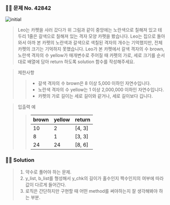 ### 🧑‍💻 문제 No. 42842

![initial](https://user-images.githubusercontent.com/70942197/117437078-b3a10300-af6a-11eb-825a-7e1500d0b3b4.png)
> Leo는 카펫을 사러 갔다가 위 그림과 같이 중앙에는 노란색으로 칠해져 있고 테두리 1줄은 갈색으로 칠해져 있는 격자 모양 카펫을 봤습니다.
> Leo는 집으로 돌아와서 아까 본 카펫의 노란색과 갈색으로 색칠된 격자의 개수는 기억했지만, 전체 카펫의 크기는 기억하지 못했습니다.
> Leo가 본 카펫에서 갈색 격자의 수 brown, 노란색 격자의 수 yellow가 매개변수로 주어질 때 카펫의 가로, 세로 크기를 순서대로 배열에 담아 return 하도록 solution 함수를 작성해주세요.

> 제한사항
>> - 갈색 격자의 수 brown은 8 이상 5,000 이하인 자연수입니다.
>> - 노란색 격자의 수 yellow는 1 이상 2,000,000 이하인 자연수입니다.
>> - 카펫의 가로 길이는 세로 길이와 같거나, 세로 길이보다 깁니다.

> 입출력 예
>> |brown|yellow|return|
>> |:---|:---|:---|
>> |10|2|[4, 3]|
>> |8|1|[3, 3]|
>> |24|24|[8, 6]|


### 🧑‍💻 Solution

> 1. 약수로 풀어야 하는 문제.
> 2. y_list, b_list를 형성해서 y_chk의 길이가 홀수인지 짝수인지의 여부에 따라 값이 다르게 들어간다.
> 3. 로직은 간단하지만 구현할 때 어떤 method를 써야하는지 잘 생각해봐야 하는 부분.
